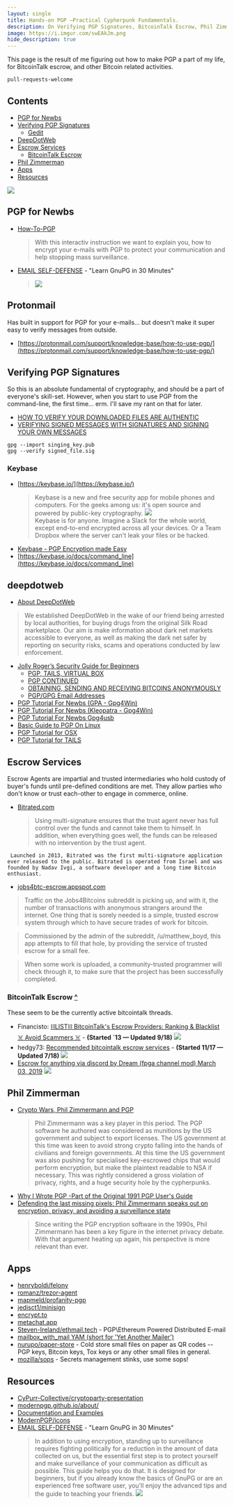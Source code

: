 ```yaml
---
layout: single
title: Hands-on PGP —Practical Cypherpunk Fundamentals.
description: On Verifying PGP Signatures, BitcoinTalk Escrow, Phil Zimmerman, DeepDotWeb, Various Apps and Resourses.
image: https://i.imgur.com/swEAkJm.png
hide_description: true
---
```


This page is the result of me figuring out how to make PGP a part of my life, for BitcoinTalk escrow, and other Bitcoin related activities. 

```
pull-requests-welcome

```


## Contents
* [PGP for Newbs](#pgp-for-newbs)
* [Verifying PGP Signatures](#verifying-pgp-signatures)
  * [Gedit](#gedit)
* [DeepDotWeb](#deepdotweb)
* [Escrow Services](#escrow-services)
  * [BitcoinTalk Escrow](#bitcointalk-escrow)
* [Phil Zimmerman](#phil-zimmerman)
* [Apps](#apps)
* [Resources](#resources)



![](https://i.imgur.com/kzOMg4o.png)

## PGP for Newbs

* [How-To-PGP](https://howtopgp.jugendhackt.de/#/) 
  >With this interactiv instruction we want to explain you, how to encrypt your e-mails with PGP to protect your communication and help stopping mass surveillance.
* [EMAIL SELF-DEFENSE](https://emailselfdefense.fsf.org/en) - "Learn GnuPG in 30 Minutes"
  > ![](https://i.imgur.com/danqZLd.png)


## Protonmail 

Has built in support for PGP for your e-mails... but doesn't make it super easy to verify messages from outside.
* [https://protonmail.com/support/knowledge-base/how-to-use-pgp/](https://protonmail.com/support/knowledge-base/how-to-use-pgp/)

## Verifying PGP Signatures

So this is an absolute fundamental of cryptography, and should be a part of everyone's skill-set. However, when you start to use PGP from the command-line, the first time... erm. I'll save my rant on that for later.

* [HOW TO VERIFY YOUR DOWNLOADED FILES ARE AUTHENTIC](https://www.deepdotweb.com/jolly-rogers-security-guide-for-beginners/how-to-verify-your-downloaded-files-are-authentic/)
* [VERIFYING SIGNED MESSAGES WITH SIGNATURES AND SIGNING YOUR OWN MESSAGES](https://www.deepdotweb.com/jolly-rogers-security-guide-for-beginners/verifying-signed-messages-with-signatures-and-signing-your-own-messages/)

```
gpg --import singing_key.pub
gpg --verify signed_file.sig
```



### Keybase
* [https://keybase.io/](https://keybase.io/)
  >Keybase is a new and free security app for mobile phones and computers. For the geeks among us: it's open source and powered by public-key cryptography.
  ![](http://i.imgur.com/YJAJSU6.png)<br>
  >Keybase is for anyone. Imagine a Slack for the whole world, except end-to-end encrypted across all your devices. Or a Team Dropbox where the server can't leak your files or be hacked.
* [Keybase - PGP Encryption made Easy](https://www.andreagrandi.it/2017/10/21/keybase-pgp-encryption-made-easy/)
* [https://keybase.io/docs/command_line](https://keybase.io/docs/command_line)

## deepdotweb

* [About DeepDotWeb](https://www.deepdotweb.com/about-deepdotweb/)

>We established DeepDotWeb in the wake of our friend being arrested by local authorities, for buying drugs from the original Silk Road marketplace. Our aim is make information about dark net markets accessible to everyone, as well as making the dark net safer by reporting on security risks, scams and operations conducted by law enforcement. 

* [Jolly Roger’s Security Guide for Beginners](https://www.deepdotweb.com/jolly-rogers-security-guide-for-beginners/)
  * [PGP, TAILS, VIRTUAL BOX](https://www.deepdotweb.com/jolly-rogers-security-guide-for-beginners/pgp-tails-virtual-box/)
  * [PGP CONTINUED](http://www.deepdotweb.com/jolly-rogers-security-guide-for-beginners/pgp-continued/)
  * [OBTAINING, SENDING AND RECEIVING BITCOINS ANONYMOUSLY](https://www.deepdotweb.com/jolly-rogers-security-guide-for-beginners/obtaining-sending-and-receiving-bitcoins-anonymously/)
  * [PGP/GPG Email Addresses](https://www.deepdotweb.com/jolly-rogers-security-guide-for-beginners/pgpgpg-email-addresses/)
* [PGP Tutorial For Newbs (GPA - Gpg4Win)](https://www.deepdotweb.com/2013/11/11/pgp-tutorial-for-newbs-gpg4win/)
* [PGP Tutorial For Newbs (Kleopatra - Gpg4Win)](https://www.deepdotweb.com/2015/02/21/pgp-tutorial-for-windows-kleopatra-gpg4win/)
* [PGP Tutorial For Newbs Gpg4usb](https://www.deepdotweb.com/2015/06/21/pgp-tutorial-for-newbs-gpg4usb/)
* [Basic Guide to PGP On Linux](https://www.deepdotweb.com/2015/02/17/basic-guide-pgp-linux/)
* [PGP Tutorial for OSX](http://www.deepdotweb.com/2015/02/20/pgp-tutorial-os-x/)
* [PGP Tutorial for TAILS](https://www.deepdotweb.com/2017/10/22/basic-guide-pgp-tails/)

## Escrow Services

Escrow Agents are impartial and trusted intermediaries who hold custody of buyer's funds until pre-defined conditions are met. They allow parties who don't know or trust each-other to engage in commerce, online.

* [Bitrated.com](https://www.bitrated.com/) 
  >Using multi-signature ensures that the trust agent never has full control over the funds and cannot take them to himself. In addition, when everything goes well, the funds can be released with no intervention by the trust agent.

```
 Launched in 2013, Bitrated was the first multi-signature application ever released to the public. Bitrated is operated from Israel and was founded by Nadav Ivgi, a software developer and a long time Bitcoin enthusiast.
```

* [jobs4btc-escrow.appspot.com](http://jobs4btc-escrow.appspot.com/)

>Traffic on the Jobs4Bitcoins subreddit is picking up, and with it, the number of transactions with anonymous strangers around the internet. One thing that is sorely needed is a simple, trusted escrow system through which to have secure trades of work for bitcoin.

>Commissioned by the admin of the subreddit, /u/matthew_boyd, this app attempts to fill that hole, by providing the service of trusted escrow for a small fee.

>When some work is uploaded, a community-trusted programmer will check through it, to make sure that the project has been successfully completed.


### BitcoinTalk Escrow [**^**](#contents)

These seem to be the currently active bitcointalk threads.
	
* Financisto: [⛓LIST⛓ BitcoinTalk's Escrow Providers: Ranking & Blacklist ☠ Avoid Scammers ☠](https://bitcointalk.org/index.php?topic=276897.0;all) - **(Started `13 — Updated 9/18)**
  ![](https://image.ibb.co/fbhMLU/escrow.png) 
* hedgy73: [Recommended bitcointalk escrow services](https://bitcointalk.org/index.php?topic=2439910.0) - **(Started 11/17 — Updated 7/18)**
![](https://i.imgur.com/EvuQwxN.png)
* [Escrow for anything via discord by Dream (fpga channel mod)
March 03, 2019](https://bitcointalk.org/index.php?topic=5116510.0)
![](https://i.imgur.com/DvuqyGh.png)


## Phil Zimmerman

* [Crypto Wars, Phil Zimmermann and PGP](https://cryptoanarchy.wiki/events/90s-crypto-wars)
  > Phil Zimmermann was a key player in this period. The PGP software he authored was considered as munitions by the US government and subject to export licenses. The US government at this time was keen to avoid strong crypto falling into the hands of civilians and foreign governments. At this time the US government was also pushing for specialised key-escrowed chips that would perform encryption, but make the plaintext readable to NSA if necessary. This was rightly considered a gross violation of privacy, rights, and a huge security hole by the cypherpunks.
* [Why I Wrote PGP -Part of the Original 1991 PGP User's Guide](https://www.philzimmermann.com/EN/essays/WhyIWrotePGP.html)
* [Defending the last missing pixels: Phil Zimmermann speaks out on encryption, privacy, and avoiding a surveillance state](https://www.techrepublic.com/article/defending-the-last-missing-pixels-phil-zimmermann/)
  >Since writing the PGP encryption software in the 1990s, Phil Zimmermann has been a key figure in the internet privacy debate. With that argument heating up again, his perspective is more relevant than ever.


## Apps

* [henryboldi/felony](https://github.com/henryboldi/felony)
* [romanz/trezor-agent](https://github.com/romanz/trezor-agent)
* [mapmeld/profanity-pgp](https://github.com/mapmeld/profanity-pgp)
* [jedisct1/minisign](https://github.com/jedisct1/minisign)
* [encrypt.to](https://encrypt.to/)
* [metachat.app](https://metachat.app/)
* [Steven-Ireland/ethmail.tech](https://github.com/Steven-Ireland/ethmail.tech) - PGP\Ethereum Powered Distributed E-mail
* [mailbox_with_mail YAM (short for 'Yet Another Mailer')](https://github.com/jens-maus/yam)
* [nurupo/paper-store](https://github.com/nurupo/paper-store) - Cold store small files on paper as QR codes -- PGP keys, Bitcoin keys, Tox keys or any other small files in general.
* [mozilla/sops](https://github.com/mozilla/sops) - Secrets management stinks, use some sops!

## Resources
* [CyPurr-Collective/cryptoparty-presentation](https://github.com/CyPurr-Collective/cryptoparty-presentation)
* [modernpgp.github.io/about/](https://modernpgp.github.io/about/)
* [Documentation and Examples](https://github.com/jonathancross/jc-docs)
* [ModernPGP/icons](https://github.com/ModernPGP/icons)
* [EMAIL SELF-DEFENSE](https://emailselfdefense.fsf.org/en) - "Learn GnuPG in 30 Minutes"
  >In addition to using encryption, standing up to surveillance requires fighting politically for a reduction in the amount of data collected on us, but the essential first step is to protect yourself and make surveillance of your communication as difficult as possible. This guide helps you do that. It is designed for beginners, but if you already know the basics of GnuPG or are an experienced free software user, you'll enjoy the advanced tips and the guide to teaching your friends.
  ![](https://static.fsf.org/nosvn/enc-dev0/img/en/full-infographic.png)
